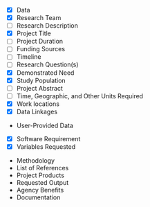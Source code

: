 
- [x] Data
- [x] Research Team 
- [ ] Research Description 
- [x] Project Title 
- [ ] Project Duration 
- [ ] Funding Sources 
- [ ] Timeline 
- [ ] Research Question(s) 
- [x] Demonstrated Need
- [x] Study Population
- [ ] Project Abstract
- [ ] Time, Geographic, and Other Units Required 
- [x] Work locations
- [x] Data Linkages
- User-Provided Data 
- [x] Software Requirement 
- [x] Variables Requested
- Methodology 
- List of References
- Project Products 
- Requested Output 
- Agency Benefits 
- Documentation
